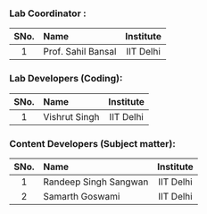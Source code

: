 
### Lab Coordinator :

| SNo. | Name | Institute |
| :--: | :-- | :-------: |
|  1   | Prof. Sahil Bansal | IIT Delhi |

### Lab Developers (Coding):

| SNo. | Name | Institute |
| :--: | :-- | :-------: |
|  1   | Vishrut Singh | IIT Delhi |


### Content Developers (Subject matter):

| SNo. | Name | Institute |
| :--: | :-- | :-------: |
|  1   | Randeep Singh Sangwan | IIT Delhi |
|  2   | Samarth Goswami | IIT Delhi |
